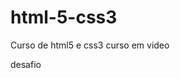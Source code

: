 # html-5-css3
 Curso de html5 e css3 curso em video
 
 <a haref="https://github.com/Luciano0208/html-5-css3/desafios/desafio_010" target="_blank">desafio</a>
